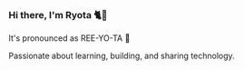 ### Hi there, I'm Ryota 🐈👋

It's pronounced as REE-YO-TA 👻

Passionate about learning, building, and sharing technology.
